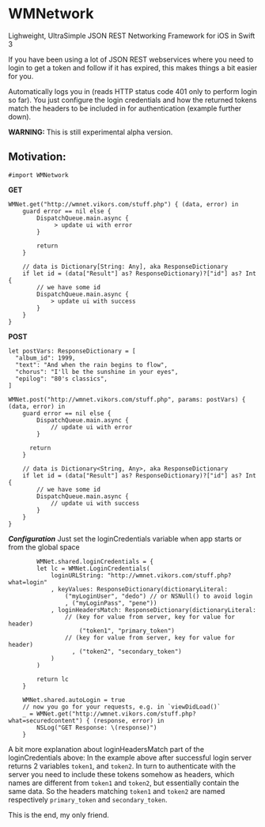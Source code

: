 # WMNetwork
Lighweight, UltraSimple JSON REST Networking Framework for iOS in Swift 3

If you have been using a lot of JSON REST webservices where you need to login to get a token and follow if it has expired, this makes things a bit easier for you.

Automatically logs you in (reads HTTP status code 401 only to perform login so far).
You just configure the login credentials and how the returned tokens match the headers to be included in for authentication (example further down).

**WARNING:** This is still experimental alpha version.

## Motivation:

	#import WMNetwork
**GET**

	WMNet.get("http://wmnet.vikors.com/stuff.php") { (data, error) in
        guard error == nil else {
            DispatchQueue.main.async {
                 > update ui with error
            }

            return
        }

        // data is Dictionary[String: Any], aka ResponseDictionary
        if let id = (data["Result"] as? ResponseDictionary)?["id"] as? Int {
            // we have some id
            DispatchQueue.main.async {
                > update ui with success
            }
        }
  	}


**POST**

  	let postVars: ResponseDictionary = [
      "album_id": 1999,
      "text": "And when the rain begins to flow",
      "chorus": "I'll be the sunshine in your eyes",
      "epilog": "80's classics",
  	]
    
  	WMNet.post("http://wmnet.vikors.com/stuff.php", params: postVars) { (data, error) in
        guard error == nil else {
            DispatchQueue.main.async {
                // update ui with error
            }

          return
        }

        // data is Dictionary<String, Any>, aka ResponseDictionary
        if let id = (data["Result"] as? ResponseDictionary)?["id"] as? Int {
            // we have some id
            DispatchQueue.main.async {
                // update ui with success
            }
        }
  	}
    

***Configuration***
Just set the loginCredentials variable when app starts or from the global space

			WMNet.shared.loginCredentials = {
			let lc = WMNet.LoginCredentials(
				loginURLString: "http://wmnet.vikors.com/stuff.php?what=login"
				, keyValues: ResponseDictionary(dictionaryLiteral:
					("myLoginUser", "dedo")	// or NSNull() to avoid login
					, ("myLoginPass", "pene"))
				, loginHeadersMatch: ResponseDictionary(dictionaryLiteral:
					// (key for value from server, key for value for header)
						("token1", "primary_token")
					// (key for value from server, key for value for header)
					  , ("token2", "secondary_token")
				)
			)

			return lc
		}

		WMNet.shared.autoLogin = true
		// now you go for your requests, e.g. in `viewDidLoad()`
		_ = WMNet.get("http://wmnet.vikors.com/stuff.php?what=securedcontent") { (response, error) in
			NSLog("GET Response: \(response)")
		}

A bit more explanation about loginHeadersMatch part of the loginCredentials above:
In the example above after successful login server returns 2 variables `token1`, and `token2`.
In turn to authenticate with the server you need to include these tokens somehow as headers, which names are different from `token1` and `token2`, but essentially contain the same data.
So the headers matching `token1` and `token2` are named respectively `primary_token` and `secondary_token`.

This is the end, my only friend.
